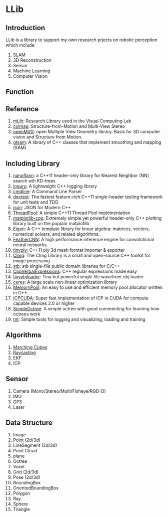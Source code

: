 # LLib

## Introduction
LLib is a library to support  my own research prjects on robotic perception which include:
1. SLAM
2. 3D Reconstruction
3. Sensor
4. Machine Learning
5. Computer Vision

## Function

## Reference 
1. [mLib](https://github.com/niessner/mLib): Research Library used in the Visual Computing Lab
2. [colmap](https://github.com/colmap/colmap): Structure-from-Motion and Multi-View Stereo
3. [openMVG](https://github.com/openMVG/openMVG): open Multiple View Geometry library. Basis for 3D computer vision and Structure from Motion.
4. [gtsam](https://bitbucket.org/gtborg/gtsam): A library of C++ classes that implement smoothing and mapping (SAM) 

## Including Library

1. [nanoflann](https://github.com/jlblancoc/nanoflann): a C++11 header-only library for Nearest Neighbor (NN) search wih KD-trees
2. [loguru](https://github.com/emilk/loguru): A lightweight C++ logging library
3. [cmdline](https://github.com/tanakh/cmdline): A Command Line Parser
4. [doctest](https://github.com/onqtam/doctest): The fastest feature-rich C++11 single-header testing framework for unit tests and TDD
5. [json](https://github.com/nlohmann/json): JSON for Modern C++
6. [ThreadPool](https://github.com/progschj/ThreadPool): A simple C++11 Thread Pool implementation
7. [matplotlib-cpp](https://github.com/lava/matplotlib-cpp): Extremely simple yet powerful header-only C++ plotting library built on the popular matplotlib
8. [Eigen](http://eigen.tuxfamily.org/index.php?title=Main_Page): A C++ template library for linear algebra: matrices, vectors, numerical solvers, and related algorithms.
9. [FeatherCNN](https://github.com/Tencent/FeatherCNN): A high performance inference engine for convolutional neural networks.
10. [tinyply](https://github.com/ddiakopoulos/tinyply): C++11 ply 3d mesh format importer & exporter
11. [CImg](http://cimg.eu/): The CImg Library is a small and open-source C++ toolkit for image processing
12. [stb](https://github.com/nothings/stb.git): stb single-file public domain libraries for C/C++
13. [CppVerbalExpressions](https://github.com/VerbalExpressions/CppVerbalExpressions): C++ regular expressions made easy
14. [tinyobjloader](https://github.com/syoyo/tinyobjloader): Tiny but powerful single file wavefront obj loader
15. [ceres](https://github.com/ceres-solver/ceres-solver): A large scale non-linear optimization library
16. [MemoryPool](https://github.com/cacay/MemoryPool): An easy to use and efficient memory pool allocator written in C++. 
17. [ICPCUDA](https://github.com/mp3guy/ICPCUDA): Super fast implementation of ICP in CUDA for compute capable devices 2.0 or higher
18. [SimpleOctree](https://github.com/brandonpelfrey/SimpleOctree): A simple octree with good commenting for learning how octrees work
19. [tnt](https://github.com/pytorch/tnt): Simple tools for logging and visualizing, loading and training

## Algorithms
1. [Marching Cubes](http://paulbourke.net/geometry/polygonise/)
2. [Raycasting](https://lodev.org/cgtutor/raycasting.html)
3. EKF
4. ICP

## Sensor
1. Camera (Mono/Stereo/Multi/Fisheye/RGD-D)
2. IMU
3. GPS
4. Laser

## Data Structure
1. Image
2. Point (2d/3d)
3. LineSegment (2d/3d)
4. Point Cloud
5. plane
6. Octree
7. Voxel
8. Grid (2d/3d)
9. Pose (2d/3d)
10. BoundingBox
11. OrientedBoundingBox
12. Polygon
13. Ray
14. Sphere
15. Triangle
